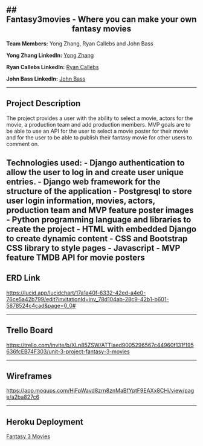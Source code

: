 ##<center> Fantasy3movies - Where you can make your own fantasy movies</center>
---
**Team Members:** Yong Zhang, Ryan Callebs and John Bass
  
**Yong Zhang LinkedIn:** [Yong Zhang](www.linkedin.com/in/yong-zhang-a1597bb7/)
  
**Ryan Callebs LinkedIn:** [Ryan Callebs](www.linkedin.com)
  
**John Bass LinkedIn:** [John Bass](www.linkedin.com/in/john-bass1)
  
---

## Project Description
  The project provides a user with the ability to select a movie, actors for the movie, a production team and add production members.  MVP goals are
  to be able to use an API for the user to select a movie poster for their movie and for the user to be able to publish their fantasy movie for other
  users to comment on.

  **Technologies used:** 
    - Django authentication to allow the user to log in and create user unique entries.
    - Django web framework for the structure of the application
    - Postgresql to store user login information, movies, actors, production team and MVP feature poster images
    - Python programming language and libraries to create the project
    - HTML with embedded Django to create dynamic content
    - CSS and Bootstrap CSS library to style pages
    - Javascript
    - MVP feature TMDB API for movie posters
---  
## ERD Link

https://lucid.app/lucidchart/17a1a40f-6332-42ed-a4e0-76ce5a42b799/edit?invitationId=inv_78d104ab-28c9-42b1-b601-5878524c4cad&page=0_0#

---
  
## Trello Board
  
  https://trello.com/invite/b/XLn85ZSW/ATTIaed9005296567c44960f131f195636fcEB74F303/unit-3-project-fantasy-3-movies

---
  
## Wireframes
  
https://app.moqups.com/HjFpWavd8zrn8znMaBfYptF9EAXx8CHi/view/page/a2ba827c6

---

## Heroku Deployment

[Fantasy 3 Movies](https://fantasy3movies-f741e9546ca3.herokuapp.com/)